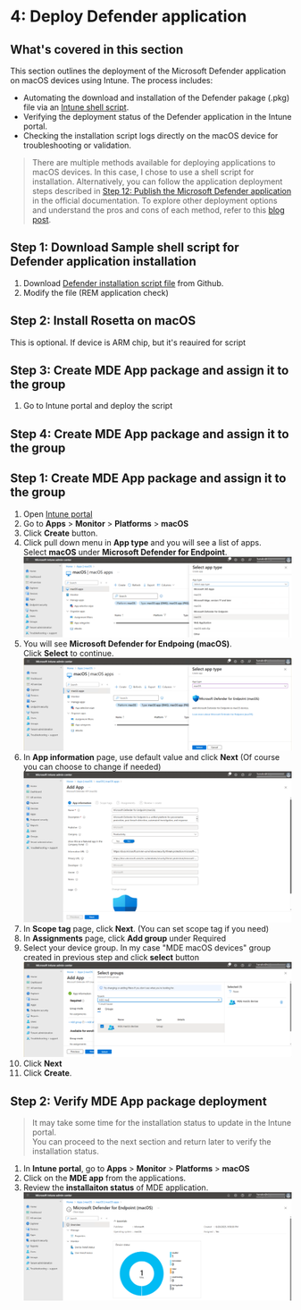 # 4: Deploy Defender application

## What's covered in this section
This section outlines the deployment of the Microsoft Defender application on macOS devices using Intune. The process includes:
- Automating the download and installation of the Defender pakage (.pkg) file via an [Intune shell script](https://learn.microsoft.com/en-us/intune/intune-service/apps/macos-shell-scripts).
- Verifying the deployment status of the Defender application in the Intune portal.
- Checking the installation script logs directly on the macOS device for troubleshooting or validation.
  
> There are multiple methods available for deploying applications to macOS devices. In this case, I chose to use a shell script for installation. Alternatively, you can follow the application deployment steps described in [Step 12: Publish the Microsoft Defender application](https://learn.microsoft.com/en-us/defender-endpoint/mac-install-with-intune#step-12-publish-the-microsoft-defender-application) in the official documentation.
> To explore other deployment options and understand the pros and cons of each method, refer to this [blog post](https://techcommunity.microsoft.com/blog/intunecustomersuccess/deploying-microsoft-365-apps-for-mac-with-microsoft-intune---a-deep-dive/2243040).

## Step 1: Download Sample shell script for Defender application installation
1. Download [Defender installation script file](https://github.com/microsoft/shell-intune-samples/blob/master/macOS/Apps/Defender/installDefender.sh) from Github.
2. Modify the file (REM application check)

## Step 2: Install Rosetta on macOS

This is optional. If device is ARM chip, but it's reauired for script


## Step 3: Create MDE App package and assign it to the group

1. Go to Intune portal and deploy the script

## Step 4: Create MDE App package and assign it to the group

## Step 1: Create MDE App package and assign it to the group

1. Open [Intune portal](https://aka.ms/memac)
2. Go to **Apps** > **Monitor** > **Platforms** > **macOS**
3. Click **Create** button.
4. Click pull down menu in **App type** and you will see a list of apps.  
   Select **macOS** under **Microsoft Defender for Endpoint**.
   ![image alt](https://github.com/yujiaoMSFT/Microsoft-Defender-For-Endpoint/blob/0c640afed88d27c95f61c2e0e4ae21f58cf786ef/Images/macOS/IntuneMDEAppPackage1.png)
6. You will see **Microsoft Defender for Endpoing (macOS)**.  
   Click **Select** to continue.
   ![image alt](https://github.com/yujiaoMSFT/Microsoft-Defender-For-Endpoint/blob/0c640afed88d27c95f61c2e0e4ae21f58cf786ef/Images/macOS/IntuneMDEAppPackage2.png)
7. In **App information** page, use default value and click **Next** (Of course you can choose to change if needed)
   ![image alt](https://github.com/yujiaoMSFT/Microsoft-Defender-For-Endpoint/blob/0c640afed88d27c95f61c2e0e4ae21f58cf786ef/Images/macOS/IntuneMDEAppPackage3.png)
8. In **Scope tag** page, click **Next**. (You can set scope tag if you need)
9. In **Assignments** page, click **Add group** under Required
10. Select your device group. In my case "MDE macOS devices" group created in previous step and click **select** button
    ![image alt](https://github.com/yujiaoMSFT/Microsoft-Defender-For-Endpoint/blob/0c640afed88d27c95f61c2e0e4ae21f58cf786ef/Images/macOS/IntuneMDEAppPackage4.png)
11. Click **Next**
12. Click **Create**.

## Step 2: Verify MDE App package deployment

> It may take some time for the installation status to update in the Intune portal.  
> You can proceed to the next section and return later to verify the installation status.

1. In **Intune portal**, go to **Apps** > **Monitor** > **Platforms** > **macOS**
2. Click on the **MDE app** from the applications.
3. Review the **installaiton status** of MDE application.
   ![image alt](https://github.com/yujiaoMSFT/Microsoft-Defender-For-Endpoint/blob/0c640afed88d27c95f61c2e0e4ae21f58cf786ef/Images/macOS/IntuneMDEAppPackage5.png)
